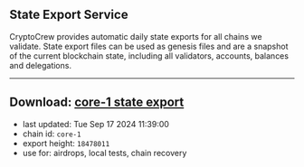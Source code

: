 ## State Export Service
CryptoCrew provides automatic daily state exports for all chains we validate. State export files can be used as genesis files and are a snapshot of the current blockchain state, including all validators, accounts, balances and delegations.

---
**Download: [core-1 state export](https://dl-eu2.ccvalidators.com/SERVICE/persistence/core-1_export_18478011.json)**
---

- last updated: Tue Sep 17 2024 11:39:00
- chain id: `core-1`
- export height: `18478011`
- use for: airdrops, local tests, chain recovery
